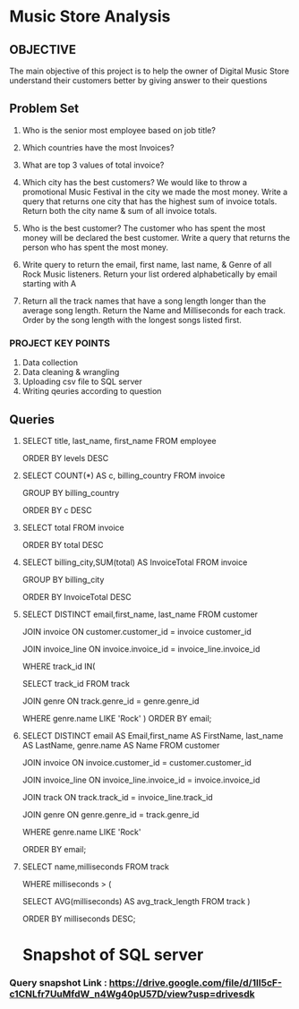 


# Music Store Analysis


## OBJECTIVE

The main objective of this project is to help the owner of  Digital Music Store understand their customers better by giving answer to their questions 
## Problem Set

1. Who is the senior most employee based on job title?
2. Which countries have the most Invoices?
3. What are top 3 values of total invoice?
4. Which city has the best customers? We would like to throw a promotional Music Festival in the city we made the most money. Write a query that returns one city that has the highest sum of invoice totals. Return both the city name & sum of all invoice totals.

5. Who is the best customer? The customer who has spent the most money will be declared the best customer. Write a query that returns the person who has spent the most money.

6. Write query to return the email, first name, last name, & Genre of all Rock Music listeners. Return your list ordered alphabetically by email starting with A
7. Return all the track names that have a song length longer than the average song length. Return the Name and Milliseconds for each track. Order by the song length with the longest songs listed first.


### PROJECT KEY POINTS
1. Data collection
2. Data cleaning & wrangling
3. Uploading csv file to SQL server
4. Writing qeuries according to question

## Queries
1.  SELECT title, last_name, first_name 
    FROM employee

    ORDER BY levels DESC

2.  SELECT COUNT(*) AS c, billing_country 
    FROM invoice

    GROUP BY billing_country

    ORDER BY c DESC

3.  SELECT total 
    FROM invoice

    ORDER BY total DESC

4. SELECT billing_city,SUM(total) AS InvoiceTotal
    FROM invoice

    GROUP BY billing_city

    ORDER BY InvoiceTotal DESC

5. SELECT DISTINCT email,first_name, last_name
    FROM customer

    JOIN invoice ON customer.customer_id = invoice     customer_id

    JOIN invoice_line ON invoice.invoice_id = invoice_line.invoice_id

    WHERE track_id IN(

	SELECT track_id FROM track

	JOIN genre ON track.genre_id = genre.genre_id

	WHERE genre.name LIKE 'Rock'
)
    ORDER BY email;

6. SELECT DISTINCT email AS Email,first_name AS        FirstName, last_name AS LastName, genre.name AS Name
FROM customer

    JOIN invoice ON invoice.customer_id = customer.customer_id

    JOIN invoice_line ON invoice_line.invoice_id = invoice.invoice_id

    JOIN track ON track.track_id = invoice_line.track_id

    JOIN genre ON genre.genre_id = track.genre_id

    WHERE genre.name LIKE 'Rock'

    ORDER BY email;

7. SELECT name,milliseconds
    FROM track

    WHERE milliseconds > (

	SELECT AVG(milliseconds) AS avg_track_length
	FROM track )

    ORDER BY milliseconds DESC;
    # Snapshot of SQL server
### Query snapshot Link : https://drive.google.com/file/d/1lI5cF-c1CNLfr7UuMfdW_n4Wg40pU57D/view?usp=drivesdk





